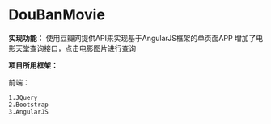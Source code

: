 # DouBanMovie

**实现功能：**
	使用豆瓣网提供API来实现基于AngularJS框架的单页面APP
	增加了电影天堂查询接口，点击电影图片进行查询

**项目所用框架：**

前端：

	1.JQuery
	2.Bootstrap
	3.AngularJS
